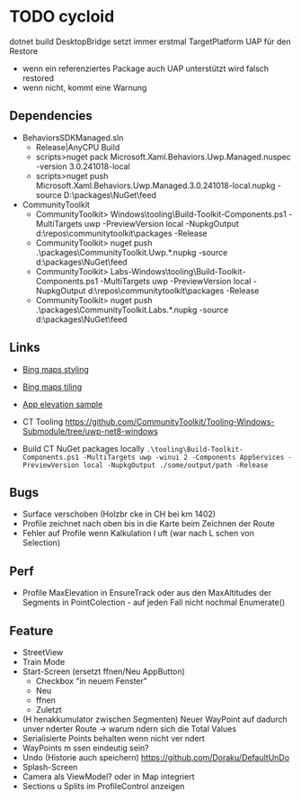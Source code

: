 # TODO cycloid

dotnet build
DesktopBridge setzt immer erstmal TargetPlatform UAP für den Restore 
- wenn ein referenziertes Package auch UAP unterstützt wird falsch restored
- wenn nicht, kommt eine Warnung 


## Dependencies
- BehaviorsSDKManaged.sln
  - Release|AnyCPU Build
  - scripts>nuget pack Microsoft.Xaml.Behaviors.Uwp.Managed.nuspec -version 3.0.241018-local
  - scripts>nuget push Microsoft.Xaml.Behaviors.Uwp.Managed.3.0.241018-local.nupkg -source D:\packages\NuGet\feed
- CommunityToolkit
  - CommunityToolkit> Windows\tooling\Build-Toolkit-Components.ps1 -MultiTargets uwp -PreviewVersion local -NupkgOutput d:\repos\communitytoolkit\packages -Release
  - CommunityToolkit> nuget push .\packages\CommunityToolkit.Uwp.*.nupkg -source d:\packages\NuGet\feed
  - CommunityToolkit> Labs-Windows\tooling\Build-Toolkit-Components.ps1 -MultiTargets uwp -PreviewVersion local -NupkgOutput d:\repos\communitytoolkit\packages -Release
  - CommunityToolkit> nuget push .\packages\CommunityToolkit.Labs.*.nupkg -source d:\packages\NuGet\feed

## Links
- [Bing maps styling](https://learn.microsoft.com/en-us/bingmaps/styling/map-style-sheet-entry-properties)
- [Bing maps tiling](https://learn.microsoft.com/en-us/bingmaps/articles/bing-maps-tile-system)
- [App elevation sample](https://stefanwick.com/2018/10/07/app-elevation-samples-part-3/)

- CT Tooling https://github.com/CommunityToolkit/Tooling-Windows-Submodule/tree/uwp-net8-windows
- Build CT NuGet packages locally `.\tooling\Build-Toolkit-Components.ps1 -MultiTargets uwp -winui 2 -Components AppServices -PreviewVersion local -NupkgOutput ./some/output/path -Release`
## Bugs
- Surface verschoben (Holzbr cke in CH bei km 1402)
- Profile zeichnet nach oben bis in die Karte beim Zeichnen der Route
- Fehler auf Profile wenn Kalkulation l uft (war nach L schen von Selection)
## Perf
- Profile MaxElevation in EnsureTrack oder aus den MaxAltitudes der Segments in PointColection - auf jeden Fall nicht nochmal Enumerate()
## Feature
- StreetView
- Train Mode
- Start-Screen (ersetzt  ffnen/Neu AppButton)
  - Checkbox "in neuem Fenster"
  - Neu
  -  ffnen
  - Zuletzt
- (H henakkumulator zwischen Segmenten) Neuer WayPoint auf dadurch unver nderter Route -> warum  ndern sich die Total Values
- Serialisierte Points behalten wenn nicht ver ndert
- WayPoints m ssen eindeutig sein?
- Undo (Historie auch speichern) https://github.com/Doraku/DefaultUnDo
- Splash-Screen
- Camera als ViewModel? oder in Map integriert
- Sections u Splits im ProfileControl anzeigen
